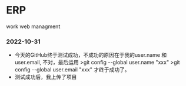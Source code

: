 # ERP
work web managment

### 2022-10-31
- 今天的GitHub终于测试成功，不成功的原因在于我的user.name 和 user.email, 不对，最后运用   >git config --global user.name "xxx"   >git config --global user.email "xxx"  才终于成功了。
- 测试成功后，我上传了项目